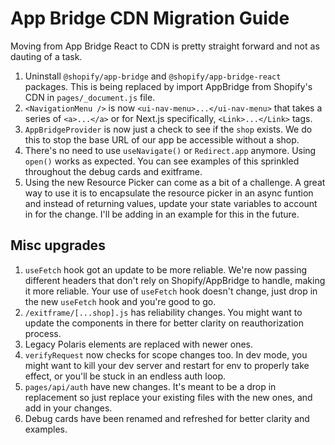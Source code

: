 # App Bridge CDN Migration Guide

Moving from App Bridge React to CDN is pretty straight forward and not as dauting of a task.

1. Uninstall `@shopify/app-bridge` and `@shopify/app-bridge-react` packages. This is being replaced by import AppBridge from Shopify's CDN in `pages/_document.js` file.
2. `<NavigationMenu />` is now `<ui-nav-menu>...</ui-nav-menu>` that takes a series of `<a>...</a>` or for Next.js specifically, `<Link>...</Link>` tags.
3. `AppBridgeProvider` is now just a check to see if the `shop` exists. We do this to stop the base URL of our app be accessible without a shop.
4. There's no need to use `useNavigate()` or `Redirect.app` anymore. Using `open()` works as expected. You can see examples of this sprinkled throughout the debug cards and exitframe.
5. Using the new Resource Picker can come as a bit of a challenge. A great way to use it is to encapsulate the resource picker in an async funtion and instead of returning values, update your state variables to account in for the change. I'll be adding in an example for this in the future.

## Misc upgrades

1. `useFetch` hook got an update to be more reliable. We're now passing different headers that don't rely on Shopify/AppBridge to handle, making it more reliable. Your use of `useFetch` hook doesn't change, just drop in the new `useFetch` hook and you're good to go.
2. `/exitframe/[...shop].js` has reliability changes. You might want to update the components in there for better clarity on reauthorization process.
3. Legacy Polaris elements are replaced with newer ones.
4. `verifyRequest` now checks for scope changes too. In dev mode, you might want to kill your dev server and restart for env to properly take effect, or you'll be stuck in an endless auth loop.
5. `pages/api/auth` have new changes. It's meant to be a drop in replacement so just replace your existing files with the new ones, and add in your changes.
6. Debug cards have been renamed and refreshed for better clarity and examples.
